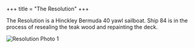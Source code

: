 +++
title = "The Resolution"
+++

The Resolution is a Hinckley Bermuda 40 yawl sailboat.  Ship 84 is in the process of resealing the teak wood and repainting the deck.


![Resolution Photo 1](img/resolution_1.jpg)


